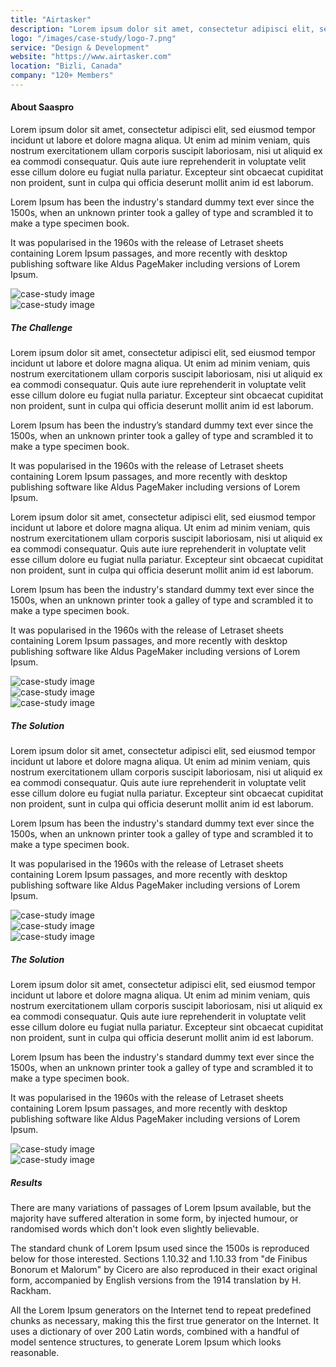 ```yaml
---
title: "Airtasker"
description: "Lorem ipsum dolor sit amet, consectetur adipisci elit, sed eiusmod tempor incidunt ut labore et dolore magna aliqua. Ut enim ad minim veniam, quis nostrum exercitationem ullam corporis suscipit laboriosam, nisi ut aliquid ex ea commodi consequatur. Quis aute iure reprehenderit in voluptate velit esse cillum dolore eu fugiat nulla pariatur."
logo: "/images/case-study/logo-7.png"
service: "Design & Development"
website: "https://www.airtasker.com"
location: "Bizli, Canada"
company: "120+ Members"
---
```


#### About Saaspro

Lorem ipsum dolor sit amet, consectetur adipisci elit, sed eiusmod tempor incidunt ut labore et dolore magna aliqua. Ut enim ad minim veniam, quis nostrum exercitationem ullam corporis suscipit laboriosam, nisi ut aliquid ex ea commodi consequatur. Quis aute iure reprehenderit in voluptate velit esse cillum dolore eu fugiat nulla pariatur. Excepteur sint obcaecat cupiditat non proident, sunt in culpa qui officia deserunt mollit anim id est laborum.

Lorem Ipsum has been the industry's standard dummy text ever since the 1500s, when an unknown printer took a galley of type and scrambled it to make a type specimen book.

It was popularised in the 1960s with the release of Letraset sheets containing Lorem Ipsum passages, and more recently with desktop publishing software like Aldus PageMaker including versions of Lorem Ipsum.

<div class="row">
  <div class="md:col-6"><img src="/images/gallery/1.jpg" class="img w-full" alt="case-study image" /></div>
  <div class="md:col-6"><img src="/images/gallery/2.jpg" class="img w-full" alt="case-study image" /></div>
</div>

##### The Challenge

Lorem ipsum dolor sit amet, consectetur adipisci elit, sed eiusmod tempor incidunt ut labore et dolore magna aliqua. Ut enim ad minim veniam, quis nostrum exercitationem ullam corporis suscipit laboriosam, nisi ut aliquid ex ea commodi consequatur. Quis aute iure reprehenderit in voluptate velit esse cillum dolore eu fugiat nulla pariatur. Excepteur sint obcaecat cupiditat non proident, sunt in culpa qui officia deserunt mollit anim id est laborum.

Lorem Ipsum has been the industry’s standard dummy text ever since the 1500s, when an unknown printer took a galley of type and scrambled it to make a type specimen book.

It was popularised in the 1960s with the release of Letraset sheets containing Lorem Ipsum passages, and more recently with desktop publishing software like Aldus PageMaker including versions of Lorem Ipsum.

Lorem ipsum dolor sit amet, consectetur adipisci elit, sed eiusmod tempor incidunt ut labore et dolore magna aliqua. Ut enim ad minim veniam, quis nostrum exercitationem ullam corporis suscipit laboriosam, nisi ut aliquid ex ea commodi consequatur. Quis aute iure reprehenderit in voluptate velit esse cillum dolore eu fugiat nulla pariatur. Excepteur sint obcaecat cupiditat non proident, sunt in culpa qui officia deserunt mollit anim id est laborum.

Lorem Ipsum has been the industry's standard dummy text ever since the 1500s, when an unknown printer took a galley of type and scrambled it to make a type specimen book.

It was popularised in the 1960s with the release of Letraset sheets containing Lorem Ipsum passages, and more recently with desktop publishing software like Aldus PageMaker including versions of Lorem Ipsum.

<div class="row">
  <div class="md:col-4"><img src="/images/gallery/3.jpg" class="img w-full" alt="case-study image" /></div>
  <div class="md:col-4"><img src="/images/gallery/4.jpg" class="img w-full" alt="case-study image" /></div>
  <div class="md:col-4"><img src="/images/gallery/5.jpg" class="img w-full" alt="case-study image" /></div>
</div>

##### The Solution

Lorem ipsum dolor sit amet, consectetur adipisci elit, sed eiusmod tempor incidunt ut labore et dolore magna aliqua. Ut enim ad minim veniam, quis nostrum exercitationem ullam corporis suscipit laboriosam, nisi ut aliquid ex ea commodi consequatur. Quis aute iure reprehenderit in voluptate velit esse cillum dolore eu fugiat nulla pariatur. Excepteur sint obcaecat cupiditat non proident, sunt in culpa qui officia deserunt mollit anim id est laborum.

Lorem Ipsum has been the industry's standard dummy text ever since the 1500s, when an unknown printer took a galley of type and scrambled it to make a type specimen book.

It was popularised in the 1960s with the release of Letraset sheets containing Lorem Ipsum passages, and more recently with desktop publishing software like Aldus PageMaker including versions of Lorem Ipsum.

<div class="row">
  <div class="md:col-4"><img src="/images/gallery/6.jpg" class="img w-full" alt="case-study image" /></div>
  <div class="md:col-4"><img src="/images/gallery/7.jpg" class="img w-full" alt="case-study image" /></div>
  <div class="md:col-4"><img src="/images/gallery/8.jpg" class="img w-full" alt="case-study image" /></div>
</div>

##### The Solution

Lorem ipsum dolor sit amet, consectetur adipisci elit, sed eiusmod tempor incidunt ut labore et dolore magna aliqua. Ut enim ad minim veniam, quis nostrum exercitationem ullam corporis suscipit laboriosam, nisi ut aliquid ex ea commodi consequatur. Quis aute iure reprehenderit in voluptate velit esse cillum dolore eu fugiat nulla pariatur. Excepteur sint obcaecat cupiditat non proident, sunt in culpa qui officia deserunt mollit anim id est laborum.

Lorem Ipsum has been the industry's standard dummy text ever since the 1500s, when an unknown printer took a galley of type and scrambled it to make a type specimen book.

It was popularised in the 1960s with the release of Letraset sheets containing Lorem Ipsum passages, and more recently with desktop publishing software like Aldus PageMaker including versions of Lorem Ipsum.

<div class="row">
  <div class="md:col-6"><img src="/images/gallery/9.jpg" class="img w-full" alt="case-study image" /></div>
  <div class="md:col-6"><img src="/images/gallery/10.jpg" class="img w-full" alt="case-study image" /></div>
</div>

##### Results

There are many variations of passages of Lorem Ipsum available, but the majority have suffered alteration in some form, by injected humour, or randomised words which don't look even slightly believable.

The standard chunk of Lorem Ipsum used since the 1500s is reproduced below for those interested. Sections 1.10.32 and 1.10.33 from "de Finibus Bonorum et Malorum" by Cicero are also reproduced in their exact original form, accompanied by English versions from the 1914 translation by H. Rackham.

All the Lorem Ipsum generators on the Internet tend to repeat predefined chunks as necessary, making this the first true generator on the Internet. It uses a dictionary of over 200 Latin words, combined with a handful of model sentence structures, to generate Lorem Ipsum which looks reasonable.

